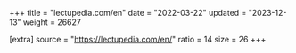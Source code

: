 +++
title = "lectupedia.com/en"
date = "2022-03-22"
updated = "2023-12-13"
weight = 26627

[extra]
source = "https://lectupedia.com/en/"
ratio = 14
size = 26
+++

